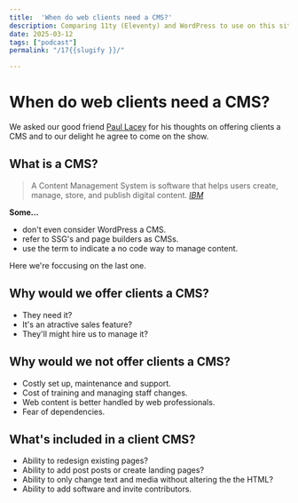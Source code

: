 ```yaml
---
title:  'When do web clients need a CMS?'
description: Comparing 11ty (Eleventy) and WordPress to use on this site as the content grows.
date: 2025-03-12
tags: ["podcast"]
permalink: "/17{{slugify }}/"

---
```


 # When do web clients need a CMS?

We asked our good friend [Paul Lacey](https://paullacey.digital/) for his thoughts on offering clients a CMS and to our delight he agree to come on the show.

## What is a CMS?

<blockquote>A Content Management System is software that helps users create, manage, store, and publish digital content.
<cite><a href="https://www.ibm.com/think/topics/content-management-system">IBM</a> </cite> </blockquote>

**Some...**

 - don't even consider WordPress a CMS.
 - refer to SSG's and page builders as CMSs.
 - use the term to indicate a no code way to manage content.

Here we're foccusing on the last one.


 ##  Why would we offer clients a CMS?

 - They need it?
 - It's an atractive sales feature?
 - They'll might hire us to manage it?

  ##  Why would we not offer clients a CMS?

  - Costly set up, maintenance and support.
  - Cost of training and managing staff changes. 
  - Web content is better handled by web professionals.
  - Fear of dependencies.
  

  ## What's included in a client CMS?

  - Ability to redesign existing pages?
  - Ability to add post posts or create landing pages?
  - Ability to only change text and media without altering the the HTML?
  - Ability to add software and invite contributors.

  